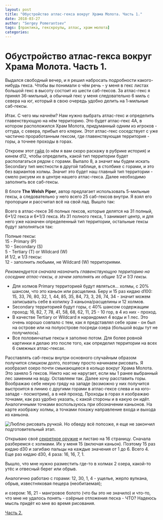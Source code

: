 ```yaml
---
layout: post
title: "Обустройство атлас-гекса вокруг Храма Молота. Часть 1."
date: 2018-03-27
author: "Sergey Pomerantsev"
tags: [практика, гекскроулы, атлас, храм молота]
categories:
---
```


# Обустройство атлас-гекса вокруг Храма Молота. Часть 1.

Выдался свободный вечер, и я решил набросать подробности какого-нибудь гекса. Чтобы вы понимали о чём речь - у меня в гекс листах большой гекс в высоту состоит из шести саб-гексов. За атлас-гекс я принял 36-мильный, а обычный гекс у меня следовательно 6 миль с севера на юг, который в свою очередь удобно делить на 1-мильные саб-гексы.

Итак. С чего мы начнём? Нам нужно выбрать атлас-гекс и определить главенствующую на нём территорию. Это будет атлас-гекс 4A, в котором расположился Храм Молота, придуманный одним из игроков - оттуда, с севера, прибыл его клерик. Этот атлас-гекс соседствует с уже частично проработанным гексом, где главенствующая территория - горы, а точнее проходы в горах.

Откроем этот [гайд](www.welshpiper.com/hex-based-campaign-design-part-1/) (о нём я вам скоро раскажу в рубрике история) и кинем d12, чтобы определить, какой тип территории будет располагаться рядом с горами. Выпало 8, а значит мы будем искать Secondary тип местности в другой таблице, в столбике с горами, и это без вариантов холмы. Значит это будет наш главный тип территории - смело рисуем их в центре нашего атлас-гекса. Далее необходимо заполнить все саб-гексы.

В блоге **The Welsh Piper**, автор предлагает использовать 5-мильные гексы, а следовательно у него всего 25 саб-гексов внутри. Я взял его пропорции и рассчитал всё на свой лад. Вышло так:

Всего в атлас-гексе 36 полных гексов, которые делятся на 31 полный, 6\*1/2 гекса и 6\*1/3 гекса. Из 31 полного гекса, 1 занимает центр, и для него уже назначен определенный тип территории, остальные гексы будут заполняться так:

Полные гексы:  
15 - Primary (P)  
10 - Secondary (S)  
5 - Tertiary (T) or Wildcard (W)  
И 1/2, и 1/3 гексы:  
12 - заполнить любыми, не Wildcard (W) территориями.

*Рекомендуется сначала назначить главенствующую территорию на соседние атлас-гексы, а зачем заполнять их общие 1/2 и 1/3 гексы.*

- Для холмов Primary территорией будут являться... холмы, с 20% шансом, что это каньон или расщелина. Беру и 15 раз кидаю d100: 15, 33, 76, 80, 32, 1, 44, 85, 35, 84, 73, 3, 26, 74, 34 - значит можем записывать себе в копилку 3 каньона/расщелины и 12 холмов.
- Secondary территорией будут горы, с 40% шансом содержащим проход: 16, 82, 7, 78, 41, 58, 68, 62, 11, 25  - 10 гор, в 4 из них - проход.
- В качестве Tertiary or Wildcard я нарандомил 4 воды и 1 лес. Это очень хорошо совпало с тем, как я представлял себе храм - он был на острове или на полуострове посреди озера (большой воды тут не получилось).
- Все половинчатые гексы я заполню потом. Для более ровной картинки я делаю это после того, как определил территории на всех 6 смежных атлас-гексах.

Расставлять саб-гексы внутри основного случайным образом получится слишком долго, поэтому просто начинаем рисовать. Я изобразил озеро почти смыкающееся в кольцо вокруг Храма Молота. Это заняло 5 гексов. Никто нас не наругает, если мы 1 ранее выбранный лес заменим на воду. Оставляем так. Далее хочу расставить горы. Воображаю себе некую гряду на западе (возможно у них получится выстроится в линию с другими горами в атлас-гексе слева и на юго-западе - посмотрим), а в ней проход. Проходы в горах я изображаю точками, как раз удобно указать, с какой стороны и в какую он идёт. Аналогичными точками воспользуюсь при обозначении каньонов. На карте изображу холмы, а точками покажу направление входа и выхода из каньона.

![Люблю рисовать ручкой. Но обведу всё попозже, я еще не закончил подготовительный этап.](/images/_hram_molota_1_1.jpg)

Открываю своё [секретное оружие](https://www.drivethrurpg.com/product/124392/d30-Sandbox-Companion) и листаю на 16 страницу. Сначала разберемся с холмами. Их у меня 15 (включая каньон). Поэтому 15 раз кидаю d30 и загибаю пальцы на каждые значения от 1 до 6. Всего 4. Еще раз кидаю d30, 4 раза: 16, 16, 7, 1.

Вышло, что мне нужно разместить где-то в холмах 2 озера, какой-то утёс и отвесный берег или обрыв.

Аналогично работаю с горами: 12, 30, 1, 4 - ущелье, жерло вулкана, обрыв, известняковая пещера (необитаемая);

и озером: 16, 21 - мангровое болото (что бы это не значило) и что-то, что мне не удалось понять - озёрные отложения песка - ЧТО? Надеюсь мысль придёт ко мне во время рисования.

[Часть 2.](https://stuartzaq.blot.im/обустройство-атлас-гекса-вокруг-храма-молота-часть-2)

